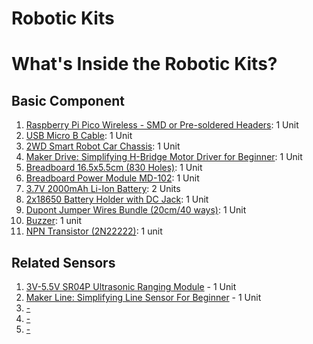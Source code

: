 # Robotic Kits

# What's Inside the Robotic Kits?
## Basic Component
1. <a href= "https://my.cytron.io/p-raspberry-pi-pico-wireless-board-smd-presoldered-headers">Raspberry Pi Pico Wireless - SMD or Pre-soldered Headers</a>: 1 Unit
2. <a href= "https://my.cytron.io/p-usb-micro-b-cable">USB Micro B Cable</a>: 1 Unit
3. <a href= "https://my.cytron.io/p-2wd-smart-robot-car-chassis">2WD Smart Robot Car Chassis</a>: 1 Unit
4. <a href= "https://my.cytron.io/p-maker-drive-simplifying-h-bridge-motor-driver-for-beginner">Maker Drive: Simplifying H-Bridge Motor Driver for Beginner</a>: 1 Unit
5. <a href= "https://my.cytron.io/p-breadboard-16.5x5.5cm-830-holes">Breadboard 16.5x5.5cm (830 Holes)</a>: 1 Unit
6. <a href= "https://my.cytron.io/p-breadboard-power-module-md-102">Breadboard Power Module MD-102</a>: 1 Unit
7. <a href= "https://my.cytron.io/p-3.7v-2000mah-li-ion-battery">3.7V 2000mAh Li-Ion Battery</a>: 2 Units
8. <a href= "https://my.cytron.io/p-2x18650-battery-holder-with-dc-jack">2x18650 Battery Holder with DC Jack</a>: 1 Unit
9. <a href= "https://my.cytron.io/p-dupont-jumper-wires-bundle-20cm-40-ways">Dupont Jumper Wires Bundle (20cm/40 ways)</a>: 1 Unit
10. <a href= "https://my.cytron.io/p-buzzer-passive-with-jumper-housing">Buzzer</a>: 1 unit
11. <a href= "https://my.cytron.io/p-transistor-2n2222">NPN Transistor (2N22222)</a>: 1 unit

## Related Sensors
1. <a href= "https://my.cytron.io/p-3v-5.5v-ultrasonic-ranging-module">3V-5.5V SR04P Ultrasonic Ranging Module</a> - 1 Unit
2. <a href="https://my.cytron.io/p-maker-line-simplifying-line-sensor-for-beginner">Maker Line: Simplifying Line Sensor For Beginner</a> - 1 Unit
3. <a href="">-</a>
4. <a href="">-</a>
5. <a href="">-</a>
